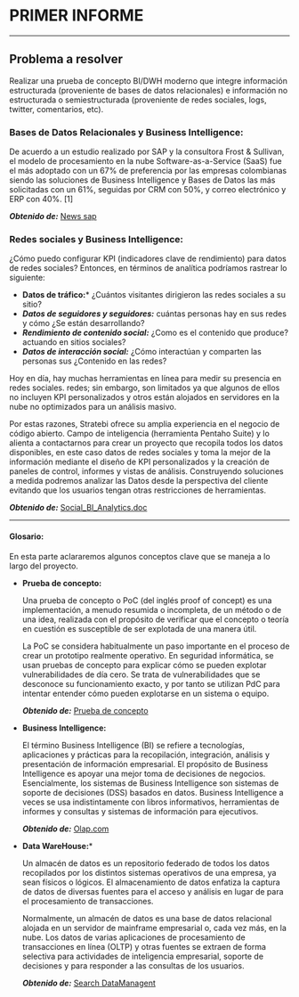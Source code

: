 # PRIMER INFORME

---

##  Problema a resolver

Realizar una prueba de concepto BI/DWH moderno que integre información estructurada (proveniente de bases de datos relacionales) e información no estructurada o semiestructurada (proveniente de redes sociales, logs, twitter, comentarios, etc).

### Bases de Datos Relacionales y Business Intelligence:

De acuerdo a un estudio realizado por SAP y la consultora Frost & Sullivan, el modelo de procesamiento en la nube Software-as-a-Service (SaaS) fue el más adoptado con un 67% de preferencia por las empresas colombianas siendo las soluciones de Business Intelligence y Bases de Datos las más solicitadas con un 61%, seguidas por CRM con 50%, y correo electrónico y ERP con 40%. [1] 

***Obtenido de:***  [News sap](https://news.sap.com/latinamerica/2013/11/business-intelligence-y-bases-de-datos-las-mas-solicitadas-en-la-nube/)

### Redes sociales y Business Intelligence:

¿Cómo puedo configurar KPI (indicadores clave de rendimiento) para datos de redes sociales? Entonces, en términos de analítica podríamos rastrear lo siguiente:

-  **Datos de tráfico:*** ¿Cuántos visitantes dirigieron las redes sociales a su sitio?
-   ***Datos de seguidores y seguidores:*** cuántas personas hay en sus redes y cómo ¿Se están desarrollando?
-   ***Rendimiento de contenido social:*** ¿Como es el contenido que produce? actuando en sitios sociales?
-   ***Datos de interacción social:*** ¿Cómo interactúan y comparten las personas sus ¿Contenido en las redes?
 
Hoy en día, hay muchas herramientas en línea para medir su presencia en redes sociales. redes; sin embargo, son limitados ya que algunos de ellos no incluyen KPI personalizados y otros están alojados en servidores en la nube no optimizados para un análisis masivo.

Por estas razones, Stratebi ofrece su amplia experiencia en el negocio de código abierto. Campo de inteligencia (herramienta Pentaho Suite) y lo alienta a contactarnos para crear un proyecto que recopila todos los datos disponibles, en este caso datos de redes sociales y toma la mejor de la información mediante el diseño de KPI personalizados y la creación de paneles de control, informes y vistas de análisis. Construyendo soluciones a medida podremos analizar las Datos desde la perspectiva del cliente evitando que los usuarios tengan otras restricciones de herramientas.

***Obtenido de:*** [Social_BI_Analytics.doc](http://www.stratebi.es/todobi/abr13/Social_BI_Analytics.doc.pdf)

---

#### Glosario:

En esta parte aclararemos algunos conceptos clave que se maneja a lo largo del proyecto.

-   **Prueba de concepto:**

	Una prueba de concepto o PoC (del inglés proof of concept) es una implementación, a menudo resumida o incompleta, de un método o de una idea, realizada con el propósito de verificar que el concepto o teoría en cuestión es susceptible de ser explotada de una manera útil.

	La PoC se considera habitualmente un paso importante en el proceso de crear un prototipo realmente operativo. En seguridad informática, se usan pruebas de concepto para explicar cómo se pueden explotar vulnerabilidades de día cero. Se trata de vulnerabilidades que se desconoce su funcionamiento exacto, y por tanto se utilizan PdC para intentar entender cómo pueden explotarse en un sistema o equipo.

	***Obtenido de:*** [Prueba de concepto](https://es.wikipedia.org/wiki/Prueba_de_concepto)

- **Business Intelligence:**

	El término Business Intelligence (BI) se refiere a tecnologías, aplicaciones y prácticas para la recopilación, integración, análisis y presentación de información empresarial. El propósito de Business Intelligence es apoyar una mejor toma de decisiones de negocios. Esencialmente, los sistemas de Business Intelligence son sistemas de soporte de decisiones (DSS) basados en datos. Business Intelligence a veces se usa indistintamente con libros informativos, herramientas de informes y consultas y sistemas de información para ejecutivos.

	***Obtenido de:*** [Olap.com](http://olap.com/learn-bi-olap/olap-bi-definitions/business-intelligence/)

  

-   **Data WareHouse:***

	Un almacén de datos es un repositorio federado de todos los datos recopilados por los distintos sistemas operativos de una empresa, ya sean físicos o lógicos. El almacenamiento de datos enfatiza la captura de datos de diversas fuentes para el acceso y análisis en lugar de para el procesamiento de transacciones.

	Normalmente, un almacén de datos es una base de datos relacional alojada en un servidor de mainframe empresarial o, cada vez más, en la nube. Los datos de varias aplicaciones de procesamiento de transacciones en línea (OLTP) y otras fuentes se extraen de forma selectiva para actividades de inteligencia empresarial, soporte de decisiones y para responder a las consultas de los usuarios.
	
	***Obtenido de:*** [Search DataManagent](https://searchdatamanagement.techtarget.com/definition/data-warehouse)



<!--stackedit_data:
eyJoaXN0b3J5IjpbOTgzNjQ2NTA2XX0=
-->